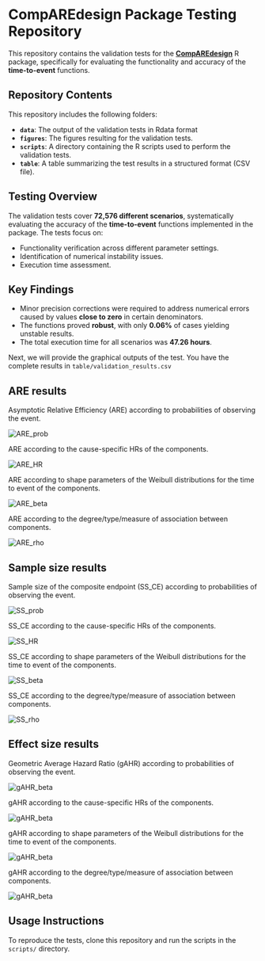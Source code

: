 # CompAREdesign Package Testing Repository

This repository contains the validation tests for the [**CompAREdesign**](https://CRAN.R-project.org/package=CompAREdesign) R package, specifically for evaluating the functionality and accuracy of the **time-to-event** functions.

## Repository Contents

This repository includes the following folders:

- **`data`**: The output of the validation tests in Rdata format
- **`figures`**: The figures resulting for the validation tests.
- **`scripts`**: A directory containing the R scripts used to perform the validation tests.
- **`table`**: A table summarizing the test results in a structured format (CSV file).

## Testing Overview

The validation tests cover **72,576 different scenarios**, systematically evaluating the accuracy of the **time-to-event** functions implemented in the package. The tests focus on:

- Functionality verification across different parameter settings.
- Identification of numerical instability issues.
- Execution time assessment.

## Key Findings

- Minor precision corrections were required to address numerical errors caused by values **close to zero** in certain denominators.
- The functions proved **robust**, with only **0.06%** of cases yielding unstable results.
- The total execution time for all scenarios was **47.26 hours**.

Next, we will provide the graphical outputs of the test. You have the complete results in `table/validation_results.csv`

## ARE results

Asymptotic Relative Efficiency (ARE) according to probabilities of observing the event.

![ARE_prob](figures/check_are_prob.png)

ARE according to the cause-specific HRs of the components.

![ARE_HR](figures/check_are_HR.png)

ARE according to shape parameters of the Weibull distributions for the time to event of the components.

![ARE_beta](figures/check_are_beta.png)

ARE according to the degree/type/measure of association between components.

![ARE_rho](figures/check_are_rho.png)

## Sample size results

Sample size of the composite endpoint (SS_CE) according to probabilities of observing the event.

![SS_prob](figures/check_ss_prob.png)

SS_CE according to the cause-specific HRs of the components.

![SS_HR](figures/check_ss_HR.png)

SS_CE according to shape parameters of the Weibull distributions for the time to event of the components.

![SS_beta](figures/check_ss_beta.png)

SS_CE according to the degree/type/measure of association between components.

![SS_rho](figures/check_ss_rho.png)

## Effect size results

Geometric Average Hazard Ratio (gAHR) according to probabilities of observing the event.

![gAHR_beta](figures/check_gAHR_prob.png)

gAHR according to the cause-specific HRs of the components.

![gAHR_beta](figures/check_gAHR_HR.png)

gAHR according to shape parameters of the Weibull distributions for the time to event of the components.

![gAHR_beta](figures/check_gAHR_beta.png)

gAHR according to the degree/type/measure of association between components.

![gAHR_beta](figures/check_gAHR_rho.png)


## Usage Instructions

To reproduce the tests, clone this repository and run the scripts in the `scripts/` directory. 


